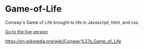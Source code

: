 # Game-of-Life
Conway's Game of Life brought to life in Javascript, html, and css.

[Go to the live version]()

https://en.wikipedia.org/wiki/Conway%27s_Game_of_Life
